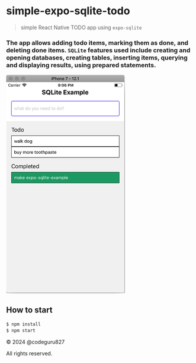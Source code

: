 # simple-expo-sqlite-todo

> simple React Native TODO app using `expo-sqlite`

### The app allows adding todo items, marking them as done, and deleting done items. `SQLite` features used include creating and opening databases, creating tables, inserting items, querying and displaying results, using prepared statements.

![SQLite Example](screenshot.png)

## How to start

```bash
$ npm install
$ npm start
```

&copy; 2024 @codeguru827

All rights reserved.
